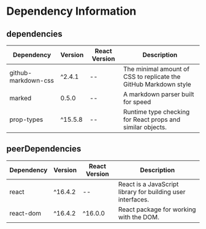 # Dependency Information

## dependencies
| Dependency | Version | React Version | Description |
|-|-|-|-|
| github-markdown-css | ^2.4.1 | -- | The minimal amount of CSS to replicate the GitHub Markdown style |
| marked | 0.5.0 | -- | A markdown parser built for speed |
| prop-types | ^15.5.8 | -- | Runtime type checking for React props and similar objects. |

## peerDependencies
| Dependency | Version | React Version | Description |
|-|-|-|-|
| react | ^16.4.2 | -- | React is a JavaScript library for building user interfaces. |
| react-dom | ^16.4.2 | ^16.0.0 | React package for working with the DOM. |
